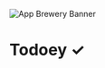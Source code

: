 ![App Brewery Banner](https://github.com/londonappbrewery/Images/blob/master/AppBreweryBanner.png)


# Todoey ✓

